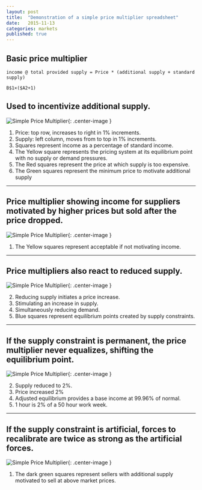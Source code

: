 ```yaml
---
layout: post
title:  "Demonstration of a simple price multiplier spreadsheet"
date:   2015-11-13
categories: markets
published: true
---
```

## Basic price multiplier
 `income @ total provided supply = Price * (additional supply + standard supply)`

 `B$1×($A2+1)`

## Used to incentivize additional supply.

![Simple Price Multiplier](/blog/img/price-multiplier-basic.png){: .center-image }

1. Price: top row, increases to right in 1% increments.
2. Supply: left column, moves from to top in 1% increments.
3. Squares represent income as a percentage of standard income.
3. The Yellow square represents the pricing system at its equilibrium point with no supply or demand pressures.
4. The Red squares represent the price at which supply is too expensive.
5. The Green squares represent the minimum price to motivate additional supply

***

## Price multiplier showing income for suppliers motivated by higher prices but sold after the price dropped.

![Simple Price Multiplier](/blog/img/price-multiplier-accepted.png){: .center-image }

1. The Yellow squares represent acceptable if not motivating income.

***

## Price multipliers also react to reduced supply.

![Simple Price Multiplier](/blog/img/price-multiplier-directional.png){: .center-image }

2. Reducing supply initiates a price increase.
3. Stimulating an increase in supply.
3. Simultaneously reducing demand.
3. Blue squares represent equilibrium points created by supply constraints.

***

## If the supply constraint is permanent, the price multiplier never equalizes, shifting the equilibrium point.

![Simple Price Multiplier](/blog/img/price-multiplier-shifted.png){: .center-image }

2. Supply reduced to 2%.
2. Price increased 2%
3. Adjusted equilibrium provides a base income at 99.96% of normal.
3. 1 hour is 2% of a 50 hour work week.

***

## If the supply constraint is artificial, forces to recalibrate are twice as strong as the artificial forces.

![Simple Price Multiplier](/blog/img/price-multiplier-shifted-unstable.png){: .center-image }

1. The dark green squares represent sellers with additional supply motivated to sell at above market prices.
